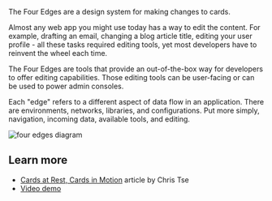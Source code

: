The Four Edges are a design system for making changes to cards.

Almost any web app you might use today has a way to edit the content.
For example, drafting an email, changing a blog article title, editing your user profile - all these tasks required editing tools, yet most developers have to reinvent the wheel each time.

The Four Edges are tools that provide an out-of-the-box way for developers to offer editing capabilities. Those editing tools can be user-facing or can be used to power admin consoles.

Each "edge" refers to a different aspect of data flow in an application. There are environments, networks, libraries, and configurations. Put more simply, navigation, incoming data, available tools, and editing.

![four edges diagram](/images/edges.png)

## Learn more

- [Cards at Rest, Cards in Motion](https://medium.com/cardstack/cards-at-rest-cards-in-motion-4a0f88a8b6c5) article by Chris Tse
- [Video demo](https://www.youtube.com/watch?v=lHNEG2PYky0&feature=youtu.be&t=1151)

